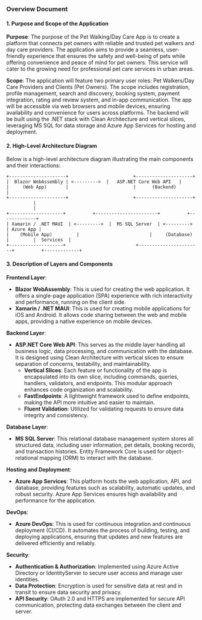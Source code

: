 ### **Overview Document**

#### **1. Purpose and Scope of the Application**

**Purpose**:
The purpose of the Pet Walking/Day Care App is to create a platform that connects pet owners with reliable and trusted pet walkers and day care providers. The application aims to provide a seamless, user-friendly experience that ensures the safety and well-being of pets while offering convenience and peace of mind for pet owners. This service will cater to the growing need for professional pet care services in urban areas.

**Scope**:
The application will feature two primary user roles: Pet Walkers/Day Care Providers and Clients (Pet Owners). The scope includes registration, profile management, search and discovery, booking system, payment integration, rating and review system, and in-app communication. The app will be accessible via web browsers and mobile devices, ensuring availability and convenience for users across platforms. The backend will be built using the .NET stack with Clean Architecture and vertical slices, leveraging MS SQL for data storage and Azure App Services for hosting and deployment.

#### **2. High-Level Architecture Diagram**

Below is a high-level architecture diagram illustrating the main components and their interactions:

```
+---------------------+                        +---------------------+
|  Blazor WebAssembly | <--------->  |   ASP.NET Core Web API   |
|     (Web App)       |                        |      (Backend)            |
+---------------------+                        +---------------------+
          |
          |
+--------------------+          +-----------------------+          +-------------+
| Xamarin / .NET MAUI  | <--------->  |  MS SQL Server  | <---------> | Azure App |
|    (Mobile App)         |                          |     (Database)    |         |  Services  |
+--------------------+                          +-----------------------+          +-------------+

```

#### **3. Description of Layers and Components**

**Frontend Layer**:
- **Blazor WebAssembly**: This is used for creating the web application. It offers a single-page application (SPA) experience with rich interactivity and performance, running on the client side.
- **Xamarin / .NET MAUI**: This is used for creating mobile applications for iOS and Android. It allows code sharing between the web and mobile apps, providing a native experience on mobile devices.

**Backend Layer**:
- **ASP.NET Core Web API**: This serves as the middle layer handling all business logic, data processing, and communication with the database. It is designed using Clean Architecture with vertical slices to ensure separation of concerns, testability, and maintainability.
  - **Vertical Slices**: Each feature or functionality of the app is encapsulated into its own slice, including commands, queries, handlers, validators, and endpoints. This modular approach enhances code organization and scalability.
  - **FastEndpoints**: A lightweight framework used to define endpoints, making the API more intuitive and easier to maintain.
  - **Fluent Validation**: Utilized for validating requests to ensure data integrity and consistency.

**Database Layer**:
- **MS SQL Server**: This relational database management system stores all structured data, including user information, pet details, booking records, and transaction histories. Entity Framework Core is used for object-relational mapping (ORM) to interact with the database.

**Hosting and Deployment**:
- **Azure App Services**: This platform hosts the web application, API, and database, providing features such as scalability, automatic updates, and robust security. Azure App Services ensures high availability and performance for the application.

**DevOps**:
- **Azure DevOps**: This is used for continuous integration and continuous deployment (CI/CD). It automates the process of building, testing, and deploying applications, ensuring that updates and new features are delivered efficiently and reliably.

**Security**:
- **Authentication & Authorization**: Implemented using Azure Active Directory or IdentityServer to secure user access and manage user identities.
- **Data Protection**: Encryption is used for sensitive data at rest and in transit to ensure data security and privacy.
- **API Security**: OAuth 2.0 and HTTPS are implemented for secure API communication, protecting data exchanges between the client and server.
